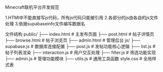 Minecraft联机平台开发规范

1.HTMl中不能直接写js代码，所有js代码只能被引用
2.各部分的js由各自的js文件处理
3.依据supabaseinfo文件编写数据名


文件结构
public/
├── index.html # 主发布页面
├── post.html # 帖子详情页
├── browse.html # 帖子浏览页
├── admin.html # 管理后台
js/
├── supabase.js # 数据库连接配置
├── post.js # 发帖功能核心逻辑
├── list.js # 帖子列表渲染
├── interaction.js # 用户交互处理
├── filter.js # 筛选功能实现
├── admin.js # 管理功能模块
├── utils.js # 通用工具函数
style.css # 全局样式表

